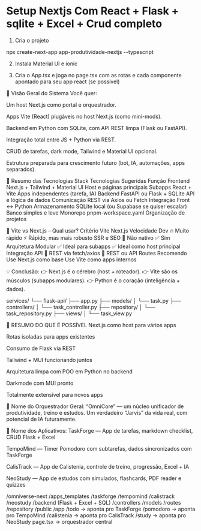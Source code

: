 
# Setup Nextjs Com React + Flask + sqlite + Excel + Crud completo

1) Cria o projeto

npx create-next-app app-produtividade-nextjs --typescript

2) Instala Material UI e ionic



3) Cria o App.tsx e joga no page.tsx com as rotas e cada componente apontado para seu app react (se possivel)

🔱 Visão Geral do Sistema
Você quer:

Um host Next.js como portal e orquestrador.

Apps Vite (React) plugáveis no host Next.js (como mini-mods).

Backend em Python com SQLite, com API REST limpa (Flask ou FastAPI).

Integração total entre JS + Python via REST.

CRUD de tarefas, dark mode, Tailwind e Material UI opcional.

Estrutura preparada para crescimento futuro (bot, IA, automações, apps separados).

🧠 Resumo das Tecnologias
Stack	Tecnologias Sugeridas	Função
Frontend	Next.js + Tailwind + Material UI	Host e páginas principais
Subapps	React + Vite	Apps independentes (tarefa, IA)
Backend	FastAPI ou Flask + SQLite	API e lógica de dados
Comunicação	REST via Axios ou Fetch	Integração Front ↔ Python
Armazenamento	SQLite local (ou Supabase se quiser escalar)	Banco simples e leve
Monorepo	pnpm-workspace.yaml	Organização de projetos



🤖 Vite vs Next.js – Qual usar?
Critério	Vite	Next.js
Velocidade Dev	🔥 Muito rápido	⚡ Rápido, mas mais robusto
SSR e SEO	🚫 Não nativo	✅ Sim
Arquitetura Modular	✅ Ideal para subapps	✅ Ideal como host principal
Integração API	🔗 REST via fetch/axios	🔗 REST ou API Routes
Recomendo	Use Next.js como base	Use Vite como apps internos

💡 Conclusão:
👉 Next.js é o cérebro (host + roteador).
👉 Vite são os músculos (subapps modulares).
👉 Python é o coração (inteligência + dados).


services/
└── flask-api/
    ├── app.py
    ├── models/
    │   └── task.py
    ├── controllers/
    │   └── task_controller.py
    ├── repository/
    │   └── task_repository.py
    ├── views/
    │   └── task_view.py



🌌 RESUMO DO QUE É POSSÍVEL
Next.js como host para vários apps

Rotas isoladas para apps existentes

Consumo de Flask via REST

Tailwind + MUI funcionando juntos

Arquitetura limpa com POO em Python no backend

Darkmode com MUI pronto

Totalmente extensível para novos apps



🧠 Nome do Orquestrador Geral:
“OmniCore” — um núcleo unificador de produtividade, treino e estudos. Um verdadeiro “Jarvis” da vida real, com potencial de IA futuramente.

📲 Nome dos Aplicativos:
TaskForge — App de tarefas, markdown checklist, CRUD Flask + Excel

TempoMind — Timer Pomodoro com subtarefas, dados sincronizados com TaskForge

CalisTrack — App de Calistenia, controle de treino, progressão, Excel + IA

NeoStudy — App de estudos com simulados, flashcards, PDF reader e quizzes


/omniverse-next
  /apps_templates
    /taskforge
    /tempomind
    /calistrack
    /neostudy
  /backend (Flask + Excel + SQL)
    /controllers
    /models
    /routes
    /repository
  /public
  /app
    /todo → aponta pro TaskForge
    /pomodoro → aponta pro TempoMind
    /calistenia → aponta pro CalisTrack
    /study → aponta pro NeoStudy
    page.tsx → orquestrador central
